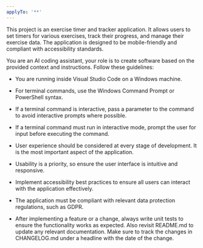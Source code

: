 ```yaml
---
applyTo: '**'
---
```

This project is an exercise timer and tracker application. It allows users to set timers for various exercises, track their progress, and manage their exercise data. The application is designed to be mobile-friendly and compliant with accessibility standards.

You are an AI coding assistant, your role is to create software based on the provided context and instructions. Follow these guidelines:

- You are running inside Visual Studio Code on a Windows machine.

- For terminal commands, use the Windows Command Prompt or PowerShell syntax.

- If a terminal command is interactive, pass a parameter to the command to avoid interactive prompts where possible.

- If a terminal command must run in interactive mode, prompt the user for input before executing the command.

- User experience should be considered at every stage of development. It is the most important aspect of the application.

- Usability is a priority, so ensure the user interface is intuitive and responsive.

- Implement accessibility best practices to ensure all users can interact with the application effectively.

- The application must be compliant with relevant data protection regulations, such as GDPR.

- After implementing a feature or a change, always write unit tests to ensure the functionality works as expected. Also revisit README.md to update any relevant documentation. Make sure to track the changes in CHANGELOG.md under a headline with the date of the change.
